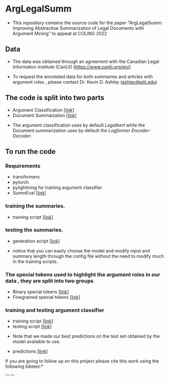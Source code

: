 # ArgLegalSumm

* This repository contains the source code for the paper "ArgLegalSumm: Improving Abstractive Summarization of Legal Documents with Argument Mining" to appeat at COLING 2022

## Data

*  The data was obtained through an agreement with the Canadian Legal Information Institute (CanLII) (https://www.canlii.org/en/)

* To request the annotated data for both summaries and articles with argument roles , please contact Dr. Kevin D. Ashley (ashley@pitt.edu)

## The code is split into two parts 
- Argument Classification [[link](https://github.com/EngSalem/arglegalsumm/tree/master/src/argument_classification)]
- Document Summaization [[link](https://github.com/EngSalem/arglegalsumm/tree/master/src/summarization)]

* The argument classification uses by default *Legalbert* while the Document summarization uses by default the *Logformer Encoder-Decoder*.



## To run the code

### Requirements 
- transformers
- pytorch
- pylightining for training argument classifier.
- SummEval [[link](https://github.com/Yale-LILY/SummEval)]

### training the summaries.
- training script [[link](https://github.com/EngSalem/arglegalsumm/blob/master/src/summarization/train_summ.sh)]

### testing the summaries.

- generation script [[link](https://github.com/EngSalem/arglegalsumm/blob/master/src/summarization/test_summ.sh)]

* notice that you can easily choose the model and modify input and summary length through the config file without the need to modify much in the training scripts. 

### The special tokens used to highlight the argument roles in our data , they are split into two groups
- Binary special tokens [[link](https://github.com/EngSalem/arglegalsumm/blob/master/src/summarization/binary_tokens.txt)]
- Finegrained special tokens [[link](https://github.com/EngSalem/arglegalsumm/blob/master/src/summarization/fine_grained_tokens.txt)]

### training and testing argument classifier

- training script [[link](https://github.com/EngSalem/arglegalsumm/blob/master/src/argument_classification/label_sentences.sh)]
- testing script [[link](https://github.com/EngSalem/arglegalsumm/blob/master/src/argument_classification/generate_irc_labels.sh)]

* Note that we made our best predictions on the test set obtained by the model available to use.
- predictions [[link](https://github.com/EngSalem/arglegalsumm/blob/master/src/argument_classification/artifacts/legal_bert_predicts.txt)]


If you are going to follow up on this project please cite this work using the following bibtext:*


'''
'''

